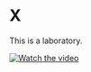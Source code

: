 # X

This is a laboratory.

[![Watch the video](https://silenceshell-1255345740.cos.ap-shanghai.myqcloud.com/9000.png)](https://youtu.be/DB3u1PeOL8s)
